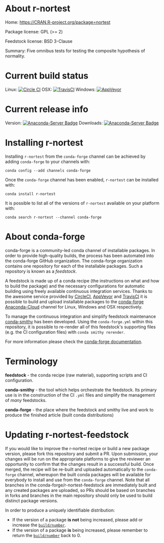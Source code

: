About r-nortest
===============

Home: https://CRAN.R-project.org/package=nortest

Package license: GPL (>= 2)

Feedstock license: BSD 3-Clause

Summary: Five omnibus tests for testing the composite hypothesis of normality.



Current build status
====================

Linux: [![Circle CI](https://circleci.com/gh/conda-forge/r-nortest-feedstock.svg?style=shield)](https://circleci.com/gh/conda-forge/r-nortest-feedstock)
OSX: [![TravisCI](https://travis-ci.org/conda-forge/r-nortest-feedstock.svg?branch=master)](https://travis-ci.org/conda-forge/r-nortest-feedstock)
Windows: [![AppVeyor](https://ci.appveyor.com/api/projects/status/github/conda-forge/r-nortest-feedstock?svg=True)](https://ci.appveyor.com/project/conda-forge/r-nortest-feedstock/branch/master)

Current release info
====================
Version: [![Anaconda-Server Badge](https://anaconda.org/conda-forge/r-nortest/badges/version.svg)](https://anaconda.org/conda-forge/r-nortest)
Downloads: [![Anaconda-Server Badge](https://anaconda.org/conda-forge/r-nortest/badges/downloads.svg)](https://anaconda.org/conda-forge/r-nortest)

Installing r-nortest
====================

Installing `r-nortest` from the `conda-forge` channel can be achieved by adding `conda-forge` to your channels with:

```
conda config --add channels conda-forge
```

Once the `conda-forge` channel has been enabled, `r-nortest` can be installed with:

```
conda install r-nortest
```

It is possible to list all of the versions of `r-nortest` available on your platform with:

```
conda search r-nortest --channel conda-forge
```


About conda-forge
=================

conda-forge is a community-led conda channel of installable packages.
In order to provide high-quality builds, the process has been automated into the
conda-forge GitHub organization. The conda-forge organization contains one repository
for each of the installable packages. Such a repository is known as a *feedstock*.

A feedstock is made up of a conda recipe (the instructions on what and how to build
the package) and the necessary configurations for automatic building using freely
available continuous integration services. Thanks to the awesome service provided by
[CircleCI](https://circleci.com/), [AppVeyor](http://www.appveyor.com/)
and [TravisCI](https://travis-ci.org/) it is possible to build and upload installable
packages to the [conda-forge](https://anaconda.org/conda-forge)
[Anaconda-Cloud](http://docs.anaconda.org/) channel for Linux, Windows and OSX respectively.

To manage the continuous integration and simplify feedstock maintenance
[conda-smithy](http://github.com/conda-forge/conda-smithy) has been developed.
Using the ``conda-forge.yml`` within this repository, it is possible to re-render all of
this feedstock's supporting files (e.g. the CI configuration files) with ``conda smithy rerender``.

For more information please check the [conda-forge documentation](https://conda-forge.org/docs/).

Terminology
===========

**feedstock** - the conda recipe (raw material), supporting scripts and CI configuration.

**conda-smithy** - the tool which helps orchestrate the feedstock.
                   Its primary use is in the construction of the CI ``.yml`` files
                   and simplify the management of *many* feedstocks.

**conda-forge** - the place where the feedstock and smithy live and work to
                  produce the finished article (built conda distributions)


Updating r-nortest-feedstock
============================

If you would like to improve the r-nortest recipe or build a new
package version, please fork this repository and submit a PR. Upon submission,
your changes will be run on the appropriate platforms to give the reviewer an
opportunity to confirm that the changes result in a successful build. Once
merged, the recipe will be re-built and uploaded automatically to the
`conda-forge` channel, whereupon the built conda packages will be available for
everybody to install and use from the `conda-forge` channel.
Note that all branches in the conda-forge/r-nortest-feedstock are
immediately built and any created packages are uploaded, so PRs should be based
on branches in forks and branches in the main repository should only be used to
build distinct package versions.

In order to produce a uniquely identifiable distribution:
 * If the version of a package **is not** being increased, please add or increase
   the [``build/number``](http://conda.pydata.org/docs/building/meta-yaml.html#build-number-and-string).
 * If the version of a package **is** being increased, please remember to return
   the [``build/number``](http://conda.pydata.org/docs/building/meta-yaml.html#build-number-and-string)
   back to 0.